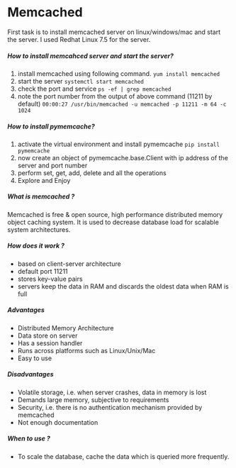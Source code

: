 # Memcached


First task is to install memcached server on linux/windows/mac and start the server. I used Redhat Linux 7.5 for the server.

##### How to install memcahced server and start the server?

1. install memcached using following command.
    `yum install memcached`
1. start the server 
    `systemctl start memcached`
1. check the port and service
    `ps -ef | grep memcached`
1. note the port number from the output of above command (11211 by default)
    `00:00:27 /usr/bin/memcached -u memcached -p 11211 -m 64 -c 1024`


##### How to install pymemcache?

1. activate the virtual environment and install pymemcache
    `pip install pymemcache`
1. now create an object of pymemcache.base.Client with ip address of the server and port number
1. perform set, get, add, delete and all the operations
1. Explore and Enjoy


##### What is memcached ?

Memcached is free & open source, high performance distributed memory object caching system. It is used to decrease database load for scalable system architectures.

##### How does it work ?

* based on client-server architecture
* default port 11211
* stores key-value pairs 
* servers keep the data in RAM and discards the oldest data when RAM is full

##### Advantages

* Distributed Memory Architecture
* Data store on server
* Has a session handler
* Runs across platforms such as Linux/Unix/Mac
* Easy to use

##### Disadvantages

* Volatile storage, i.e. when server crashes, data in memory is lost
* Demands large memory, subjective to requirements
* Security, i.e. there is no authentication mechanism provided by memcached
* Not enough documentation

##### When to use ?

* To scale the database, cache the data which is queried more frequently.


